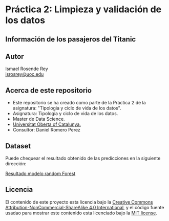 # Práctica 2: Limpieza y validación de los datos

## Información de los pasajeros del Titanic

## Autor

Ismael Rosende Rey<br/>
isrosrey@uoc.edu

## Acerca de este repositorio

* Este repositorio se ha creado como parte de la Práctica 2 de la asignatura: "Tipologia y ciclo de vida de los datos".
* Asignatura: Tipologia y ciclo de vida de los datos.
* Master de Data Science.
* [Universitat Oberta of Catalunya.](http://www.uoc.edu/portal/ca/index.html)
* Consultor: Daniel Romero Perez

## Dataset

Puede chequear el resultado obtenido de las predicciones en la siguiente dirección:

[Resultado modelo random Forest](https://github.com/isrosrey/PRAC2/tree/main/data/randForestSolution.csv)

## Licencia

El contenido de este proyecto esta licencia bajo la [Creative Commons Attribution-NonCommercial-ShareAlike 4.0 International](https://creativecommons.org/licenses/by-nc-sa/4.0/), 
y el código fuente usadao para mostrar este contenido esta licenciado bajo la  [MIT license](http://opensource.org/licenses/mit-license.php).
